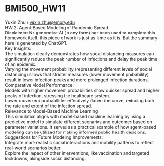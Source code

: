 # BMI500_HW11
Yuxin Zhu / yuxin.zhu@emory.edu  
HW 2: Agent-Based Modeling of Pandemic Spread  
Disclaimer: No generative AI (in any form) has been used to complete this homework itself. this piece of work is just as lame as it is.
            But the summary here is generated by ChatGPT.  
Key Insights:  
The simulation clearly demonstrates how social distancing measures can significantly reduce the peak number of infections and delay the peak time of an epidemic.  
Varying the movement probability (representing different levels of social distancing) shows that stricter measures (lower movement probability) result in lower infection peaks and more prolonged infection durations.  
Comparative Model Performance:  
Models with higher movement probabilities show quicker spread and higher peaks of infection, stressing the healthcare system.  
Lower movement probabilities effectively flatten the curve, reducing both the rate and extent of the infection spread.  
Relevance to Model-Based Machine Learning:  
This simulation aligns with model-based machine learning by using a predictive model to simulate different scenarios and outcomes based on parameter variations. It serves as a practical example of how agent-based modeling can be utilized for making informed public health decisions.  
Suggestions for Future Modeling Improvements:  
Integrate more realistic social interactions and mobility patterns to reflect real-world scenarios better.  
Explore the impact of other interventions, like vaccination and targeted lockdowns, alongside social distancing.  
